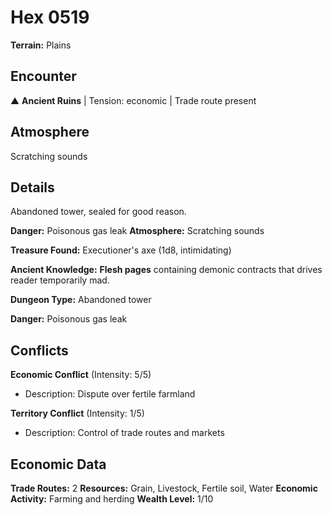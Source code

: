 # Hex 0519

**Terrain:** Plains

## Encounter
▲ **Ancient Ruins** | Tension: economic | Trade route present

## Atmosphere
Scratching sounds

## Details
Abandoned tower, sealed for good reason.

**Danger:** Poisonous gas leak
**Atmosphere:** Scratching sounds

**Treasure Found:** Executioner's axe (1d8, intimidating)

**Ancient Knowledge:** **Flesh pages** containing demonic contracts that drives reader temporarily mad.

**Dungeon Type:** Abandoned tower

**Danger:** Poisonous gas leak

## Conflicts
**Economic Conflict** (Intensity: 5/5)
- Description: Dispute over fertile farmland

**Territory Conflict** (Intensity: 1/5)
- Description: Control of trade routes and markets

## Economic Data
**Trade Routes:** 2
**Resources:** Grain, Livestock, Fertile soil, Water
**Economic Activity:** Farming and herding
**Wealth Level:** 1/10

